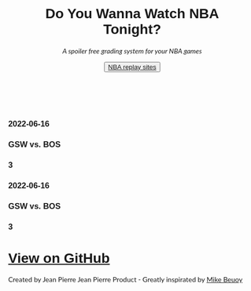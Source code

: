 <!DOCTYPE html>
<html lang="en">
<head>
<title>W3.CSS Template</title>
<meta charset="UTF-8">
<meta name="viewport" content="width=device-width, initial-scale=1">
<link rel="stylesheet" href="https://www.w3schools.com/w3css/4/w3.css">
<link rel="stylesheet" href="https://fonts.googleapis.com/css?family=Lato">
<link rel="stylesheet" href="https://fonts.googleapis.com/css?family=Montserrat">
<link rel="stylesheet" href="https://cdnjs.cloudflare.com/ajax/libs/font-awesome/4.7.0/css/font-awesome.min.css">
<style>
body,h1,h2,h4,h5,h6 {font-family: "Lato", sans-serif}
.w3-bar,h1,h3,button {font-family: "Montserrat", sans-serif}
.fa-anchor,.fa-coffee {font-size:200px}
</style>
</head>
<body>

<!-- Header -->
<header class="w3-container w3-red w3-center" style="padding:40px 16px">
  <h1 class="w3-margin w3-jumbo">Do You Wanna Watch NBA Tonight?</h1>
  <p class="w3-xlarge"><i>A spoiler free grading system for your NBA games</i></p>
  <button class="w3-button w3-blue w3-padding-large w3-large w3-margin-top"><a href="https://nbareplay.net/" target="_blank">NBA replay sites</a></button>
</header>

<!-- First Grid -->
<div class=" w3-white w3-container">
  <div class="w3-content">
    <div class="w3-third w3-center">
      <h3 class="w3-text-blue"><b>2022-06-16</b></h3>
    </div>
    <div class="w3-third w3-center">
      <h3 class="w3-text-blue">GSW vs. BOS</h3>
    </div> 
    <div class="w3-rest w3-center">
      <h3 class="w3-text-blue">3</h3>
    </div>
  </div>
</div>

<!-- Second Grid -->
<div class=" w3-light-grey w3-container">
  <div class="w3-content">
    <div class="w3-third w3-center">
      <h3 class="w3-text-blue"><b>2022-06-16</b></h3>
    </div>
    <div class="w3-third w3-center">
      <h3 class="w3-text-blue">GSW vs. BOS</h3>
    </div> 
    <div class="w3-rest w3-center">
      <h3 class="w3-text-blue">3</h3>
    </div>
  </div>
</div>



<div class="w3-container w3-blue w3-center w3-padding-64">

</div>

<!-- Footer -->
<footer class="w3-container w3-padding-64 w3-center w3-opacity">  
    <h1 class="w3-margin w3-xlarge"><a href="https://github.com/LouHeb/doUwatchNBAtonight" class="btn">View on GitHub</a></h1>
 <p>Created by Jean Pierre Jean Pierre Product - Greatly inspirated by <a href="http://stats.inpredictable.com/nba/preCap.php" class="btn">Mike Beuoy</a></p>
</footer>


</body>
</html>
